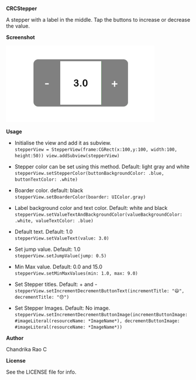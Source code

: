 **CRCStepper**

A stepper with a label in the middle. Tap the buttons to increase or decrease the value.

**Screenshot**

![alt text](https://github.com/ChandrikaRaoC/CRCStepper/blob/master/ExampleImage.png)

**Usage**

* Initialise the view and add it as subview.\
`stepperView = StepperView(frame:CGRect(x:100,y:100, width:100, height:50))
view.addSubview(stepperView)`

* Stepper color can be set using this method. Default: light gray and white\
`stepperView.setStepperColor(buttonBackgroundColor: .blue, buttonTextColor: .white)`

* Boarder color. default: black\
`stepperView.setBoarderColor(boarder: UIColor.gray)`

* Label background color and text color. Default: white and black\
`stepperView.setValueTextAndBackgroundColor(valueBackgroundColor: .white, valueTextColor: .blue)`

* Default text. Default: 1.0\
`stepperView.setValueText(value: 3.0)`

* Set jump value. Default: 1.0\
`stepperView.setJumpValue(jump: 0.5)`

* Min Max value. Default: 0.0 and 15.0\
`stepperView.setMinMaxValues(min: 1.0, max: 9.0)`

* Set Stepper titles. Default: + and -\
`stepperView.setIncrementDecrementButtonText(incrementTitle: "😄", decrementTitle: "😞")`

* Set Stepper Images. Default: No image.\
`stepperView.setIncrementDecrementButtonImage(incrementButtonImage: #imageLiteral(resourceName: *ImageName*), decrementButtonImage: #imageLiteral(resourceName: *ImageName*))`

**Author**

Chandrika Rao C

**License**

See the LICENSE file for info.
